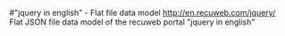 #"jquery in english" - Flat file data model
http://en.recuweb.com/jquery/
Flat JSON file data model of the recuweb portal "jquery in english"

